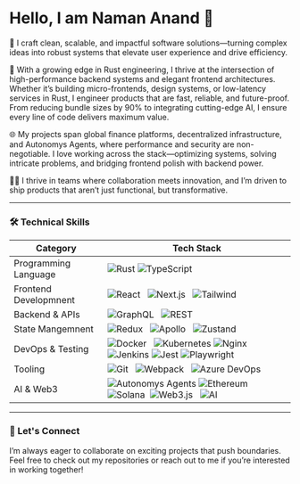 # Hello, I am Naman Anand 👋

🚀 I craft clean, scalable, and impactful software solutions—turning complex ideas into robust systems that elevate user experience and drive efficiency.

🦀 With a growing edge in Rust engineering, I thrive at the intersection of high-performance backend systems and elegant frontend architectures. Whether it’s building micro-frontends, design systems, or low-latency services in Rust, I engineer products that are fast, reliable, and future-proof. From reducing bundle sizes by 90% to integrating cutting-edge AI, I ensure every line of code delivers maximum value.

🌐 My projects span global finance platforms, decentralized infrastructure, and Autonomys Agents, where performance and security are non-negotiable. I love working across the stack—optimizing systems, solving intricate problems, and bridging frontend polish with backend power.

👨‍💻 I thrive in teams where collaboration meets innovation, and I’m driven to ship products that aren’t just functional, but transformative.

---

### 🛠️ Technical Skills

| **Category**               | **Tech Stack**                                                                                                                                                                                                                                                                    |
| -------------------------- | --------------------------------------------------------------------------------------------------------------------------------------------------------------------------------------------------------------------------------------------------------------------------------- |
| Programming Language       | ![Rust](https://img.shields.io/badge/-Rust-000000?logo=rust\&logoColor=fff)  ![TypeScript](https://img.shields.io/badge/-TypeScript-3178C6?logo=typescript\&logoColor=fff)                                                                                                        |
| Frontend Developmnent      | ![React](https://img.shields.io/badge/-React-61DAFB?logo=react\&logoColor=fff)   ![Next.js](https://img.shields.io/badge/-Next.js-000000?logo=nextdotjs\&logoColor=fff)   ![Tailwind](https://img.shields.io/badge/-Tailwind%20CSS-06B6D4?logo=tailwind-css\&logoColor=fff)       |
| Backend & APIs             | ![GraphQL](https://img.shields.io/badge/-GraphQL-E10098?logo=graphql\&logoColor=fff)   ![REST](https://img.shields.io/badge/-REST%20API-0052CC?logo=postman\&logoColor=fff)                                                                                                       |
| State Mangemnent           | ![Redux](https://img.shields.io/badge/-Redux-764ABC?logo=redux\&logoColor=fff)   ![Apollo](https://img.shields.io/badge/-Apollo%20Client-311C87?logo=apollographql\&logoColor=fff)   ![Zustand](https://img.shields.io/badge/-Zustand-EA4AAA?logo=none\&logoColor=fff)            |
| DevOps & Testing           | ![Docker](https://img.shields.io/badge/-Docker-2496ED?logo=docker\&logoColor=fff)   ![Kubernetes](https://img.shields.io/badge/-Kubernetes-326CE5?logo=kubernetes\&logoColor=fff)  ![Nginx](https://img.shields.io/badge/-Nginx-009639?logo=nginx&logoColor=fff) ![Jenkins](https://img.shields.io/badge/-Jenkins-D24939?logo=jenkins&logoColor=fff)  ![Jest](https://img.shields.io/badge/-Jest-C21325?logo=jest&logoColor=fff) ![Playwright](https://img.shields.io/badge/-Playwright-2EAD33?logo=playwright\&logoColor=fff)  |
| Tooling                    | ![Git](https://img.shields.io/badge/-Git-F05032?logo=git\&logoColor=fff)   ![Webpack](https://img.shields.io/badge/-Webpack-8DD6F9?logo=webpack\&logoColor=000)   ![Azure DevOps](https://img.shields.io/badge/-Azure%20DevOps-0078D7?logo=azure-devops\&logoColor=fff)           |
| AI & Web3                  | ![Autonomys Agents](https://img.shields.io/badge/-Autonomys%20Agents-111827?style=flat&logo=openai&logoColor=white)  ![Ethereum](https://img.shields.io/badge/-Ethereum-3C3C3D?logo=ethereum&logoColor=fff)  ![Solana](https://img.shields.io/badge/-Solana-4E44CE?logo=solana\&logoColor=fff)   ![Web3.js](https://img.shields.io/badge/-Web3.js-F16822?logo=web3dotjs\&logoColor=fff)   ![AI](https://img.shields.io/badge/-AI-5C2D91?logo=openai\&logoColor=fff)                            |

---

### 🤝 Let's Connect
I’m always eager to collaborate on exciting projects that push boundaries. Feel free to check out my repositories or reach out to me if you’re interested in working together!
